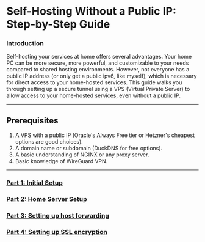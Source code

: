 # Self-Hosting Without a Public IP: Step-by-Step Guide

### Introduction
Self-hosting your services at home offers several advantages. Your home PC can be more secure, more powerful, and customizable to your needs compared to shared hosting environments. However, not everyone has a public IP address (or only get a public ipv6, like myself), which is necessary for direct access to your home-hosted services. This guide walks you through setting up a secure tunnel using a VPS (Virtual Private Server) to allow access to your home-hosted services, even without a public IP.

---

## Prerequisites
1. A VPS with a public IP (Oracle's Always Free tier or Hetzner's cheapest options are good choices).
2. A domain name or subdomain (DuckDNS for free options).
3. A basic understanding of NGINX or any proxy server.
4. Basic knowledge of WireGuard VPN.

---

### [Part 1: Initial Setup](initial_setup.md)
### [Part 2: Home Server Setup](home_server_config.md)
### [Part 3: Setting up host forwarding](NGINX_config.md)
### [Part 4: Setting up SSL encryption](setting_ssl.md)
